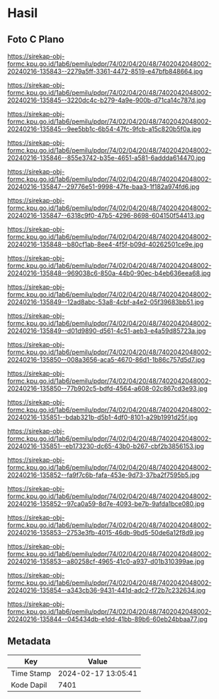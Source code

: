# Hasil

## Foto C Plano

https://sirekap-obj-formc.kpu.go.id/1ab6/pemilu/pdpr/74/02/04/20/48/7402042048002-20240216-135843--2279a5ff-3361-4472-8519-e47bfb848664.jpg

https://sirekap-obj-formc.kpu.go.id/1ab6/pemilu/pdpr/74/02/04/20/48/7402042048002-20240216-135845--3220dc4c-b279-4a9e-900b-d71ca14c787d.jpg

https://sirekap-obj-formc.kpu.go.id/1ab6/pemilu/pdpr/74/02/04/20/48/7402042048002-20240216-135845--9ee5bb1c-6b54-47fc-9fcb-a15c820b5f0a.jpg

https://sirekap-obj-formc.kpu.go.id/1ab6/pemilu/pdpr/74/02/04/20/48/7402042048002-20240216-135846--855e3742-b35e-4651-a581-6addda614470.jpg

https://sirekap-obj-formc.kpu.go.id/1ab6/pemilu/pdpr/74/02/04/20/48/7402042048002-20240216-135847--29776e51-9998-47fe-baa3-1f182a974fd6.jpg

https://sirekap-obj-formc.kpu.go.id/1ab6/pemilu/pdpr/74/02/04/20/48/7402042048002-20240216-135847--6318c9f0-47b5-4296-8698-604150f54413.jpg

https://sirekap-obj-formc.kpu.go.id/1ab6/pemilu/pdpr/74/02/04/20/48/7402042048002-20240216-135848--b80cf1ab-8ee4-4f5f-b09d-40262501ce9e.jpg

https://sirekap-obj-formc.kpu.go.id/1ab6/pemilu/pdpr/74/02/04/20/48/7402042048002-20240216-135848--969038c6-850a-44b0-90ec-b4eb636eea68.jpg

https://sirekap-obj-formc.kpu.go.id/1ab6/pemilu/pdpr/74/02/04/20/48/7402042048002-20240216-135849--12ad8abc-53a8-4cbf-a4e2-05f39683bb51.jpg

https://sirekap-obj-formc.kpu.go.id/1ab6/pemilu/pdpr/74/02/04/20/48/7402042048002-20240216-135849--d01d9890-d561-4c51-aeb3-e4a59d85723a.jpg

https://sirekap-obj-formc.kpu.go.id/1ab6/pemilu/pdpr/74/02/04/20/48/7402042048002-20240216-135850--008a3656-aca5-4670-86d1-1b86c757d5d7.jpg

https://sirekap-obj-formc.kpu.go.id/1ab6/pemilu/pdpr/74/02/04/20/48/7402042048002-20240216-135850--77b902c5-bdfd-4564-a608-02c867cd3e93.jpg

https://sirekap-obj-formc.kpu.go.id/1ab6/pemilu/pdpr/74/02/04/20/48/7402042048002-20240216-135851--bdab321b-d5b1-4df0-8101-a29b1991d25f.jpg

https://sirekap-obj-formc.kpu.go.id/1ab6/pemilu/pdpr/74/02/04/20/48/7402042048002-20240216-135851--eb173230-dc65-43b0-b267-cbf2b3856153.jpg

https://sirekap-obj-formc.kpu.go.id/1ab6/pemilu/pdpr/74/02/04/20/48/7402042048002-20240216-135852--fa9f7c6b-fafa-453e-9d73-37ba2f7595b5.jpg

https://sirekap-obj-formc.kpu.go.id/1ab6/pemilu/pdpr/74/02/04/20/48/7402042048002-20240216-135852--97ca0a59-8d7e-4093-be7b-9afda1bce080.jpg

https://sirekap-obj-formc.kpu.go.id/1ab6/pemilu/pdpr/74/02/04/20/48/7402042048002-20240216-135853--2753e3fb-4015-46db-9bd5-50de6a12f8d9.jpg

https://sirekap-obj-formc.kpu.go.id/1ab6/pemilu/pdpr/74/02/04/20/48/7402042048002-20240216-135853--a80258cf-4965-41c0-a937-d01b310399ae.jpg

https://sirekap-obj-formc.kpu.go.id/1ab6/pemilu/pdpr/74/02/04/20/48/7402042048002-20240216-135854--a343cb36-9431-441d-adc2-f72b7c232634.jpg

https://sirekap-obj-formc.kpu.go.id/1ab6/pemilu/pdpr/74/02/04/20/48/7402042048002-20240216-135844--045434db-e1dd-41bb-89b6-60eb24bbaa77.jpg


## Metadata

| Key        | Value               |
| ---------- | ------------------- |
| Time Stamp | 2024-02-17 13:05:41 |
| Kode Dapil | 7401                |



